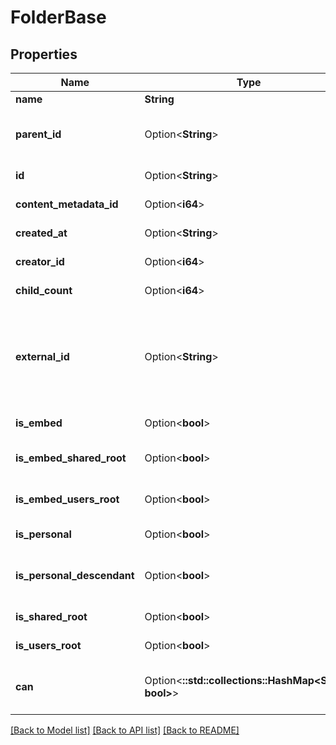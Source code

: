 # FolderBase

## Properties

Name | Type | Description | Notes
------------ | ------------- | ------------- | -------------
**name** | **String** | Unique Name | 
**parent_id** | Option<**String**> | Id of Parent. If the parent id is null, this is a root-level entry | [optional]
**id** | Option<**String**> | Unique Id | [optional][readonly]
**content_metadata_id** | Option<**i64**> | Id of content metadata | [optional][readonly]
**created_at** | Option<**String**> | Time the folder was created | [optional][readonly]
**creator_id** | Option<**i64**> | User Id of Creator | [optional][readonly]
**child_count** | Option<**i64**> | Children Count | [optional][readonly]
**external_id** | Option<**String**> | Embedder's Id if this folder was autogenerated as an embedding shared folder via 'external_group_id' in an SSO embed login | [optional][readonly]
**is_embed** | Option<**bool**> | Folder is an embed folder | [optional][readonly]
**is_embed_shared_root** | Option<**bool**> | Folder is the root embed shared folder | [optional][readonly]
**is_embed_users_root** | Option<**bool**> | Folder is the root embed users folder | [optional][readonly]
**is_personal** | Option<**bool**> | Folder is a user's personal folder | [optional][readonly]
**is_personal_descendant** | Option<**bool**> | Folder is descendant of a user's personal folder | [optional][readonly]
**is_shared_root** | Option<**bool**> | Folder is the root shared folder | [optional][readonly]
**is_users_root** | Option<**bool**> | Folder is the root user folder | [optional][readonly]
**can** | Option<**::std::collections::HashMap<String, bool>**> | Operations the current user is able to perform on this object | [optional][readonly]

[[Back to Model list]](../README.md#documentation-for-models) [[Back to API list]](../README.md#documentation-for-api-endpoints) [[Back to README]](../README.md)


